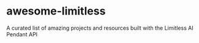 # awesome-limitless
A curated list of amazing projects and resources built with the Limitless AI Pendant API

